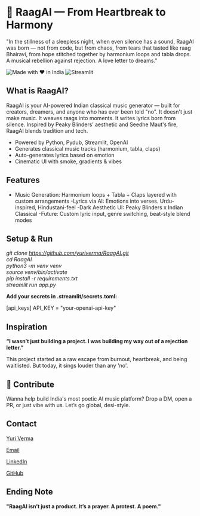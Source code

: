 # 🎵 RaagAI — From Heartbreak to Harmony
"In the stillness of a sleepless night, when even silence has a sound, RaagAI was born — not from code, but from chaos, from tears that tasted like raag Bhairavi, from hope stitched together by harmonium loops and tabla drops. A musical rebellion against rejection. A love letter to dreams."

![Made with ❤️ in India](https://img.shields.io/badge/Made%20with%20❤️-India-orange)
![Streamlit](https://img.shields.io/badge/Streamlit-1.47.0-FF4B4B?logo=streamlit)


## What is RaagAI?
RaagAI is your AI-powered Indian classical music generator — built for creators, dreamers, and anyone who has ever been told "no".
It doesn't just make music. It weaves raags into moments. It writes lyrics born from silence.
Inspired by Peaky Blinders’ aesthetic and Seedhe Maut's fire, RaagAI blends tradition and tech.

- Powered by Python, Pydub, Streamlit, OpenAI
- Generates classical music tracks (harmonium, tabla, claps)
- Auto-generates lyrics based on emotion
- Cinematic UI with smoke, gradients & vibes

## Features

- Music Generation: Harmonium loops + Tabla + Claps layered with custom arrangements
-Lyrics via AI: Emotions into verses. Urdu-inspired, Hindustani-feel
-Dark Aesthetic UI: Peaky Blinders x Indian Classical
-Future: Custom lyric input, genre switching, beat-style blend modes

## Setup & Run

*git clone https://github.com/yuriverma/RaagAI.git*
<br> *cd RaagAI*
<br> *python3 -m venv venv*
<br> *source venv/bin/activate*
<br> *pip install -r requirements.txt*
<br> *streamlit run app.py*

**Add your secrets in .streamlit/secrets.toml:**

[api_keys]
API_KEY = "your-openai-api-key"

## Inspiration

**“I wasn’t just building a project. I was building my way out of a rejection letter.”**

This project started as a raw escape from burnout, heartbreak, and being waitlisted. But today, it sings louder than any 'no'.

## 🤝 Contribute
Wanna help build India's most poetic AI music platform?
Drop a DM, open a PR, or just vibe with us. Let’s go global, desi-style.


## Contact

 [Yuri Verma](https://yuriverma.github.io/)

 [Email](yuriverma2006@gmail.com)

 [LinkedIn](https://www.linkedin.com/in/yuri-verma/)

 [GitHub](https://github.com/yuriverma)


## Ending Note

**"RaagAI isn’t just a product. It’s a prayer. A protest. A poem."**
